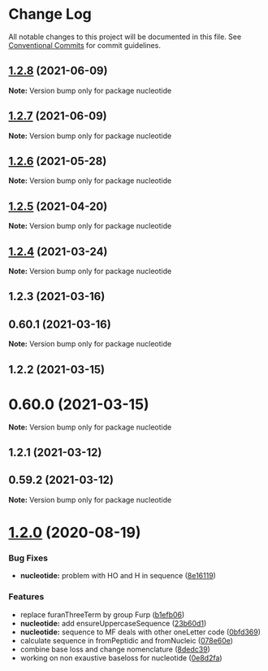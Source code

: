 # Change Log

All notable changes to this project will be documented in this file.
See [Conventional Commits](https://conventionalcommits.org) for commit guidelines.

## [1.2.8](https://github.com/cheminfo/mass-tools/compare/nucleotide@1.2.7...nucleotide@1.2.8) (2021-06-09)

**Note:** Version bump only for package nucleotide





## [1.2.7](https://github.com/cheminfo/mass-tools/compare/nucleotide@1.2.6...nucleotide@1.2.7) (2021-06-09)

**Note:** Version bump only for package nucleotide





## [1.2.6](https://github.com/cheminfo/mass-tools/compare/nucleotide@1.2.5...nucleotide@1.2.6) (2021-05-28)

**Note:** Version bump only for package nucleotide





## [1.2.5](https://github.com/cheminfo/mass-tools/compare/nucleotide@1.2.4...nucleotide@1.2.5) (2021-04-20)

**Note:** Version bump only for package nucleotide





## [1.2.4](https://github.com/cheminfo/mass-tools/compare/nucleotide@1.2.3...nucleotide@1.2.4) (2021-03-24)

**Note:** Version bump only for package nucleotide





## 1.2.3 (2021-03-16)



## 0.60.1 (2021-03-16)

**Note:** Version bump only for package nucleotide





## 1.2.2 (2021-03-15)



# 0.60.0 (2021-03-15)

**Note:** Version bump only for package nucleotide





## 1.2.1 (2021-03-12)



## 0.59.2 (2021-03-12)

**Note:** Version bump only for package nucleotide





# [1.2.0](https://github.com/cheminfo/mass-tools/compare/nucleotide@1.1.5...nucleotide@1.2.0) (2020-08-19)

### Bug Fixes

- **nucleotide:** problem with HO and H in sequence ([8e16119](https://github.com/cheminfo/mass-tools/commit/8e161194d4f1c7e5a4aedf944a1cddccd430d4d7))

### Features

- replace furanThreeTerm by group Furp ([b1efb06](https://github.com/cheminfo/mass-tools/commit/b1efb061128833cd7d04772ed8f67102819e1f28))
- **nucleotide:** add ensureUppercaseSequence ([23b60d1](https://github.com/cheminfo/mass-tools/commit/23b60d17a50dcc8e32b064b07d762b87f7561e51))
- **nucleotide:** sequence to MF deals with other oneLetter code ([0bfd369](https://github.com/cheminfo/mass-tools/commit/0bfd3696527335b6696834210af710a8805c53cd))
- calculate sequence in fromPeptidic and fromNucleic ([078e60e](https://github.com/cheminfo/mass-tools/commit/078e60e593e77a253f54e330c999213f523129b0))
- combine base loss and change nomenclature ([8dedc39](https://github.com/cheminfo/mass-tools/commit/8dedc39b14655cc3f6e0016102eabe2b1373a7b0))
- working on non exaustive baseloss for nucleotide ([0e8d2fa](https://github.com/cheminfo/mass-tools/commit/0e8d2fa67ee33096091b1a245d21c213f3f4456b))
